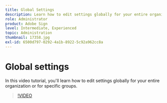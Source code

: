 ```yaml
---
title: Global Settings
description: Learn how to edit settings globally for your entire organization or for specific groups
role: Administrator
product: Adobe Sign
level: Intermediate, Experienced
topic: Administration
thumbnail: 17358.jpg
exl-id: 6500d797-0292-4a1b-8922-5c92a962cc8a
---
```

# Global settings

In this video tutorial, you'll learn how to edit settings globally for your entire organization or for specific groups.

>[!VIDEO](https://video.tv.adobe.com/v/17358?hidetitle=true)
